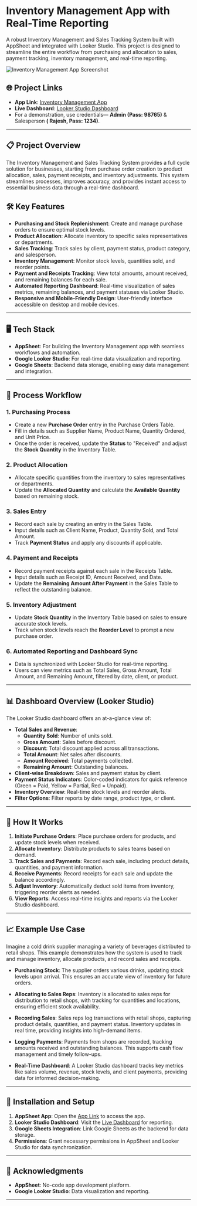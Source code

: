 # Inventory Management App with Real-Time Reporting

A robust Inventory Management and Sales Tracking System built with AppSheet and integrated with Looker Studio. This project is designed to streamline the entire workflow from purchasing and allocation to sales, payment tracking, inventory management, and real-time reporting.

![Inventory Management App Screenshot](https://github.com/Ankkit0413/Inventory-Management-App-with-Real-Time-Reporting/blob/main/Inventory%20Managemrnt%20App-2.png)

## 🌐 Project Links

- **App Link**: [Inventory Management App](https://www.appsheet.com/start/f3c86a4a-12ef-465b-925b-5f0d43aac116)
- **Live Dashboard**: [Looker Studio Dashboard](https://lookerstudio.google.com/s/irlW9vYwtG4)
- For a demonstration, use credentials— **Admin (Pass: 98765)** & Salesperson **( Rajesh, Pass: 1234)**.
---

## 📋 Project Overview

The Inventory Management and Sales Tracking System provides a full cycle solution for businesses, starting from purchase order creation to product allocation, sales, payment receipts, and inventory adjustments. This system streamlines processes, improves accuracy, and provides instant access to essential business data through a real-time dashboard.

## 🛠️ Key Features

- **Purchasing and Stock Replenishment**: Create and manage purchase orders to ensure optimal stock levels.
- **Product Allocation**: Allocate inventory to specific sales representatives or departments.
- **Sales Tracking**: Track sales by client, payment status, product category, and salesperson.
- **Inventory Management**: Monitor stock levels, quantities sold, and reorder points.
- **Payment and Receipts Tracking**: View total amounts, amount received, and remaining balances for each sale.
- **Automated Reporting Dashboard**: Real-time visualization of sales metrics, remaining balances, and payment statuses via Looker Studio.
- **Responsive and Mobile-Friendly Design**: User-friendly interface accessible on desktop and mobile devices.

---

## 🖥️ Tech Stack

- **AppSheet**: For building the Inventory Management app with seamless workflows and automation.
- **Google Looker Studio**: For real-time data visualization and reporting.
- **Google Sheets**: Backend data storage, enabling easy data management and integration.

---

## 🔄 Process Workflow

### 1. **Purchasing Process**
   - Create a new **Purchase Order** entry in the Purchase Orders Table.
   - Fill in details such as Supplier Name, Product Name, Quantity Ordered, and Unit Price.
   - Once the order is received, update the **Status** to "Received" and adjust the **Stock Quantity** in the Inventory Table.

### 2. **Product Allocation**
   - Allocate specific quantities from the inventory to sales representatives or departments.
   - Update the **Allocated Quantity** and calculate the **Available Quantity** based on remaining stock.

### 3. **Sales Entry**
   - Record each sale by creating an entry in the Sales Table.
   - Input details such as Client Name, Product, Quantity Sold, and Total Amount.
   - Track **Payment Status** and apply any discounts if applicable.

### 4. **Payment and Receipts**
   - Record payment receipts against each sale in the Receipts Table.
   - Input details such as Receipt ID, Amount Received, and Date.
   - Update the **Remaining Amount After Payment** in the Sales Table to reflect the outstanding balance.
   
### 5. **Inventory Adjustment**
   - Update **Stock Quantity** in the Inventory Table based on sales to ensure accurate stock levels.
   - Track when stock levels reach the **Reorder Level** to prompt a new purchase order.

### 6. **Automated Reporting and Dashboard Sync**
   - Data is synchronized with Looker Studio for real-time reporting.
   - Users can view metrics such as Total Sales, Gross Amount, Total Amount, and Remaining Amount, filtered by date, client, or product.

---

## 📊 Dashboard Overview (Looker Studio)

The Looker Studio dashboard offers an at-a-glance view of:

- **Total Sales and Revenue**:
    - **Quantity Sold**: Number of units sold.
    - **Gross Amount**: Sales before discount.
    - **Discount**: Total discount applied across all transactions.
    - **Total Amount**: Net sales after discounts.
    - **Amount Received**: Total payments collected.
    - **Remaining Amount**: Outstanding balances.
- **Client-wise Breakdown**: Sales and payment status by client.
- **Payment Status Indicators**: Color-coded indicators for quick reference (Green = Paid, Yellow = Partial, Red = Unpaid).
- **Inventory Overview**: Real-time stock levels and reorder alerts.
- **Filter Options**: Filter reports by date range, product type, or client.

---

## 🧩 How It Works

1. **Initiate Purchase Orders**: Place purchase orders for products, and update stock levels when received.
2. **Allocate Inventory**: Distribute products to sales teams based on demand.
3. **Track Sales and Payments**: Record each sale, including product details, quantities, and payment information.
4. **Receive Payments**: Record receipts for each sale and update the balance accordingly.
5. **Adjust Inventory**: Automatically deduct sold items from inventory, triggering reorder alerts as needed.
6. **View Reports**: Access real-time insights and reports via the Looker Studio dashboard.

---

## 📈 Example Use Case

Imagine a cold drink supplier managing a variety of beverages distributed to retail shops. This example demonstrates how the system is used to track and manage inventory, allocate products, and record sales and receipts.

- **Purchasing Stock**: The supplier orders various drinks, updating stock levels upon arrival. This ensures an accurate view of inventory for future orders.

- **Allocating to Sales Reps**: Inventory is allocated to sales reps for distribution to retail shops, with tracking for quantities and locations, ensuring efficient stock availability.

- **Recording Sales**: Sales reps log transactions with retail shops, capturing product details, quantities, and payment status. Inventory updates in real time, providing insights into high-demand items.

- **Logging Payments**: Payments from shops are recorded, tracking amounts received and outstanding balances. This supports cash flow management and timely follow-ups.

- **Real-Time Dashboard**: A Looker Studio dashboard tracks key metrics like sales volume, revenue, stock levels, and client payments, providing data for informed decision-making.

---

## 📝 Installation and Setup

1. **AppSheet App**: Open the [App Link](https://www.appsheet.com/start/f3c86a4a-12ef-465b-925b-5f0d43aac116) to access the app.
2. **Looker Studio Dashboard**: Visit the [Live Dashboard](https://lookerstudio.google.com/s/irlW9vYwtG4) for reporting.
3. **Google Sheets Integration**: Link Google Sheets as the backend for data storage.
4. **Permissions**: Grant necessary permissions in AppSheet and Looker Studio for data synchronization.

---

## 🙌 Acknowledgments

- **AppSheet**: No-code app development platform.
- **Google Looker Studio**: Data visualization and reporting.

---


